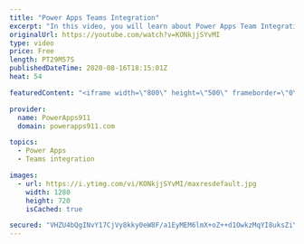 ```yaml
---
title: "Power Apps Teams Integration"
excerpt: "In this video, you will learn about Power Apps Team Integration. You will see how to post messages to Teams from PowerApps and @ mention people, how to create channels, and a lot of the mechanics so you can integrate this critical data source.   Power Apps training at https://training.PowerApps911.com"
originalUrl: https://youtube.com/watch?v=KONkjjSYvMI
type: video
price: Free
length: PT29M57S
publishedDateTime: 2020-08-16T18:15:01Z
heat: 54

featuredContent: "<iframe width=\"800\" height=\"500\" frameborder=\"0\" src=\"https://www.youtube.com/embed/KONkjjSYvMI\" allow=\"accelerometer; autoplay; encrypted-media; gyroscope; picture-in-picture\" allowfullscreen></iframe>"

provider:
  name: PowerApps911
  domain: powerapps911.com

topics:
  - Power Apps
  - Teams integration

images:
  - url: https://i.ytimg.com/vi/KONkjjSYvMI/maxresdefault.jpg
    width: 1280
    height: 720
    isCached: true

secured: "VHZU4bQgINvY17CjVy8kky0eW8F/a1EyMEM6lmX+oZ++d1OwkzMqYI8uksZiYFcV3JU+iS3LyTi86Jp5YPwAxG73+6c03yIVc6si5K8ckrZnmRcYA9uvKiiYqRt9KqPPOAxww8uhDxN8o9BiX4l6Ccxt9ImQariy5oQKczRkmY5Z6rjxKbyuZqFoGiXENdgJkv2+ap7bN6dgQsfj3FRIHqyLe/sXHGWgEhjby2FzU9/kLr7UFgXOlEdHOu8mPVvsNIMii74b7cgjtsqpxl52mrIp839AkzI5ppLYrRkgBSbw+1sQ/SwCXERwxFSMaDgA2L92wwcTBn+xRY9BvxSVdXAurpXBKlD4Ixtd4Tv04GHxaLVEm/xGjmdQgGoqfG/lXO2tfJBz4ePokMT+O8b/6mYHOcHNlvzVUg+4NEON78k=;L3ZHmVgiZRu3ruqvDPWtRA=="
---
```


